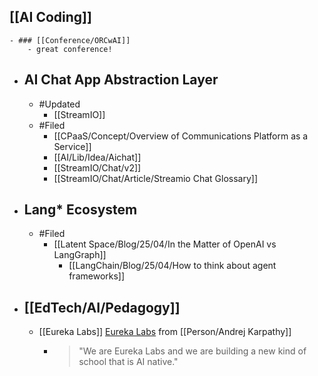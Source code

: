 ## [[AI Coding]]
	- ### [[Conference/ORCwAI]]
		- great conference!
- ## AI Chat App Abstraction Layer
	- #Updated
		- [[StreamIO]]
	- #Filed
		- [[CPaaS/Concept/Overview of Communications Platform as a Service]]
		- [[AI/Lib/Idea/Aichat]]
		- [[StreamIO/Chat/v2]]
		- [[StreamIO/Chat/Article/Streamio Chat Glossary]]
- ## Lang* Ecosystem
	- #Filed
		- [[Latent Space/Blog/25/04/In the Matter of OpenAI vs LangGraph]]
			- [[LangChain/Blog/25/04/How to think about agent frameworks]]
- ## [[EdTech/AI/Pedagogy]]
	- [[Eureka Labs]] [Eureka Labs](https://eurekalabs.ai/) from [[Person/Andrej Karpathy]]
		- > "We are Eureka Labs and we are building a new kind of school that is AI native."